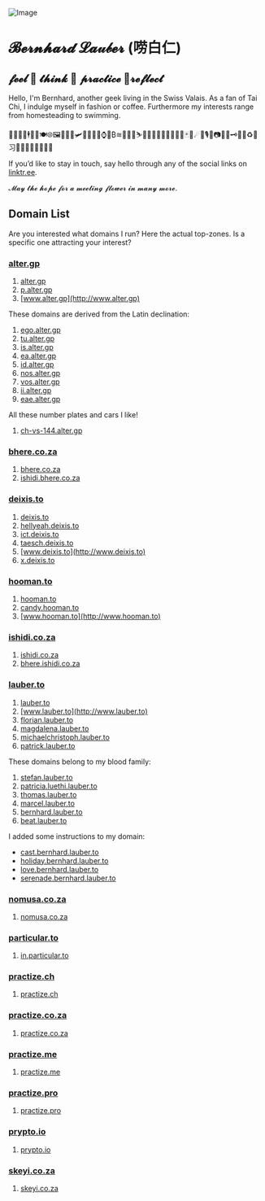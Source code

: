 ![Image](https://assets.about.me/background/users/t/w/o/twobla_1585333349_767.jpg)
# 𝓑𝓮𝓻𝓷𝓱𝓪𝓻𝓭 𝓛𝓪𝓊𝒷𝓮𝓻 (唠白仁)
## 𝓯𝓮𝓮𝓵 🍎 𝓽𝓱𝓲𝓷𝓴 🍏 𝓹𝓻𝓪𝓬𝓽𝓲𝓬𝓮 🌱𝓻𝓮𝓯𝓵𝓮𝓬𝓽
Hello, I'm Bernhard, another geek living in the Swiss Valais. As a fan of Tai Chi, I indulge myself in fashion or coffee. Furthermore my interests range from homesteading to swimming.

🤖🕺👨‍💻🕴🍕🥂🍽🌐🖼🚈🛵⛵🛩🚁🚀🛌🛀⌚🏦₿≋🎱🏌️‍♂️⛷🏄‍♂️🏇🏊‍♂️🚴‍♂️🏋️‍♂️🃏🌈☄🎼🎙🥁📷📰📆🗝🛒🛐♻️💯习🏳️‍🌈🇨🇭🇿🇦🇺🇳

If you’d like to stay in touch, say hello through any of the social links on [linktr.ee](https://linktr.ee/2bla).

𝓜𝓪𝔂 𝓽𝓱𝓮 𝓱𝓸𝓹𝓮 𝓯𝓸𝓻 𝓪 𝓶𝓮𝓮𝓽𝓲𝓷𝓰 𝓯𝓵𝓸𝔀𝓮𝓻 𝓲𝓷 𝓶𝓪𝓷𝔂 𝓶𝓸𝓻𝓮.
## Domain List
Are you interested what domains I run? Here the actual top-zones. Is a specific one attracting your interest?

### [alter.gp](http://google.com/search?q=site%3Aalter.gp)
1. [alter.gp](http://alter.gp)
2. [p.alter.gp](http://p.alter.gp)
3. [www.alter.gp](http://www.alter.gp)

These domains are derived from the Latin declination:
1. [ego.alter.gp](http://ego.alter.gp)
2. [tu.alter.gp](http://tu.alter.gp)
3. [is.alter.gp](http://is.alter.gp)
4. [ea.alter.gp](http://ea.alter.gp)
5. [id.alter.gp](http://id.alter.gp)
6. [nos.alter.gp](http://nos.alter.gp)
7. [vos.alter.gp](http://vos.alter.gp)
8. [ii.alter.gp](http://ii.alter.gp)
9. [eae.alter.gp](http://eae.alter.gp)

All these number plates and cars I like!
1. [ch-vs-144.alter.gp](http://ch-vs-144.alter.gp)

### [bhere.co.za](http://google.com/search?q=site%3Abhere.co.za)
1. [bhere.co.za](http://bhere.co.za)
2. [ishidi.bhere.co.za](http://ishidi.bhere.co.za)

### [deixis.to](http://google.com/search?q=site%3Adeixis.to)
1. [deixis.to](http://deixis.to)
2. [hellyeah.deixis.to](http://hellyeah.deixis.to)
3. [ict.deixis.to](http://ict.deixis.to)
4. [taesch.deixis.to](http://taesch.deixis.to)
5. [www.deixis.to](http://www.deixis.to)
6. [x.deixis.to](http://x.deixis.to)

### [hooman.to](http://google.com/search?q=site%3Ahooman.to)
1. [hooman.to](http://hooman.to)
2. [candy.hooman.to](http://candy.hooman.to)
3. [www.hooman.to](http://www.hooman.to)

### [ishidi.co.za](http://google.com/search?q=site%3Aishidi.co.za)
1. [ishidi.co.za](http://ishidi.co.za)
2. [bhere.ishidi.co.za](http://bhere.ishidi.co.za)

### [lauber.to](http://google.com/search?q=site%3Alauber.to)
1. [lauber.to](http://lauber.to)
2. [www.lauber.to](http://www.lauber.to)
3. [florian.lauber.to](http://florian.lauber.to)
4. [magdalena.lauber.to](http://magdalena.lauber.to)
5. [michaelchristoph.lauber.to](http://michaelchristoph.lauber.to)
6. [patrick.lauber.to](http://patrick.lauber.to)

These domains belong to my blood family:
1. [stefan.lauber.to](http://stefan.lauber.to)
2. [patricia.luethi.lauber.to](http://patricia.luethi.lauber.to)
3. [thomas.lauber.to](http://thomas.lauber.to)
4. [marcel.lauber.to](http://marcel.lauber.to)
5. [bernhard.lauber.to](http://bernhard.lauber.to)
6. [beat.lauber.to](http://beat.lauber.to)

I added some instructions to my domain:
- [cast.bernhard.lauber.to](http://cast.bernhard.lauber.to)
- [holiday.bernhard.lauber.to](http://holiday.bernhard.lauber.to)
- [love.bernhard.lauber.to](http://love.bernhard.lauber.to)
- [serenade.bernhard.lauber.to](http://serenade.bernhard.lauber.to)

### [nomusa.co.za](http://google.com/search?q=site%3Anomusa.co.za)
1. [nomusa.co.za](http://nomusa.co.za)

### [particular.to](http://google.com/search?q=site%3Aparticular.to)
1. [in.particular.to](http://in.particular.to)

### [practize.ch](http://google.com/search?q=site%3Apractize.ch)
1. [practize.ch](http://practize.ch)

### [practize.co.za](http://google.com/search?q=site%3Apractize.co.za)
1. [practize.co.za](http://practize.co.za)

### [practize.me](http://google.com/search?q=site%3Apractize.me)
1. [practize.me](http://practize.me)

### [practize.pro](http://google.com/search?q=site%3Apractize.pro)
1. [practize.pro](http://practize.pro)

### [prypto.io](http://google.com/search?q=site%3Aprypto.io)
1. [prypto.io](http://prypto.io)

### [skeyi.co.za](http://google.com/search?q=site%3Askeyi.co.za)
1. [skeyi.co.za](http://skeyi.co.za)
